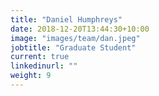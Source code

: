 ```yaml
---
title: "Daniel Humphreys"
date: 2018-12-20T13:44:30+10:00
image: "images/team/dan.jpeg"
jobtitle: "Graduate Student"
current: true
linkedinurl: ""
weight: 9
---
```

